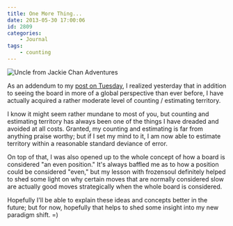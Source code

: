 ```yaml
---
title: One More Thing...
date: 2013-05-30 17:00:06
id: 2809
categories:
	- Journal
tags:
	- counting
---
```


![Uncle from Jackie Chan Adventures](/images/2013/05/uncle.jpg)

As an addendum to my [post on Tuesday](http://www.bengozen.com/no-turning-back/ "No Turning Back"), I realized yesterday that in addition to seeing the board in more of a global perspective than ever before, I have actually acquired a rather moderate level of counting / estimating territory.

I know it might seem rather mundane to most of you, but counting and estimating territory has always been one of the things I have dreaded and avoided at all costs. Granted, my counting and estimating is far from anything praise worthy; but if I set my mind to it, I am now able to estimate territory within a reasonable standard deviance of error.

On top of that, I was also opened up to the whole concept of how a board is considered "an even position." It's always baffled me as to how a position could be considered "even," but my lesson with frozensoul definitely helped to shed some light on why certain moves that are normally considered slow are actually good moves strategically when the whole board is considered.

Hopefully I'll be able to explain these ideas and concepts better in the future; but for now, hopefully that helps to shed some insight into my new paradigm shift. =)